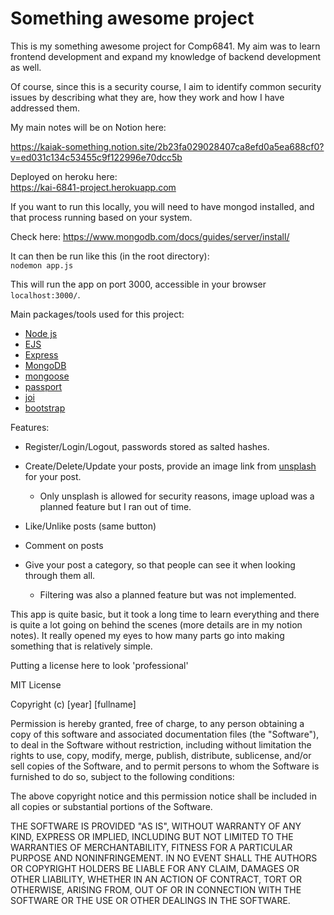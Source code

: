 # Something awesome project

This is my something awesome project for Comp6841. My aim was to learn frontend development and expand my knowledge of backend development as well. 

Of course, since this is a security course, I aim to identify common security issues by describing what they are, how they work and how I have addressed them.

My main notes will be on Notion here:

https://kaiak-something.notion.site/2b23fa029028407ca8efd0a5ea688cf0?v=ed031c134c53455c9f122996e70dcc5b

Deployed on heroku here:\
https://kai-6841-project.herokuapp.com


If you want to run this locally, you will need to have mongod installed, and that process running based on your system.

Check here:
https://www.mongodb.com/docs/guides/server/install/

It can then be run like this (in the root directory):\
`nodemon app.js`

This will run the app on port 3000, accessible in your browser `localhost:3000/`.

Main packages/tools used for this project:
* [Node js](https://nodejs.org/en/)
* [EJS](https://ejs.co/)
* [Express](https://expressjs.com/)
* [MongoDB](https://www.mongodb.com/)
* [mongoose](https://www.npmjs.com/package/mongoose)
* [passport](https://www.passportjs.org/)
* [joi](https://joi.dev/)
* [bootstrap](https://getbootstrap.com/)


Features:
* Register/Login/Logout, passwords stored as salted hashes.
* Create/Delete/Update your posts, provide an image link from [unsplash](https://unsplash.com/) for your post.

    * Only unsplash is allowed for security reasons, image upload was a planned feature but I ran out of time.
* Like/Unlike posts (same button)
* Comment on posts
* Give your post a category, so that people can see it when looking through them all.

    * Filtering was also a planned feature but was not implemented.

This app is quite basic, but it took a long time to learn everything and there is quite a lot going on behind the scenes (more details are in my notion notes). It really opened my eyes to how many parts go into making something that is relatively simple.

Putting a license here to look 'professional'

MIT License

Copyright (c) [year] [fullname]

Permission is hereby granted, free of charge, to any person obtaining a copy
of this software and associated documentation files (the "Software"), to deal
in the Software without restriction, including without limitation the rights
to use, copy, modify, merge, publish, distribute, sublicense, and/or sell
copies of the Software, and to permit persons to whom the Software is
furnished to do so, subject to the following conditions:

The above copyright notice and this permission notice shall be included in all
copies or substantial portions of the Software.

THE SOFTWARE IS PROVIDED "AS IS", WITHOUT WARRANTY OF ANY KIND, EXPRESS OR
IMPLIED, INCLUDING BUT NOT LIMITED TO THE WARRANTIES OF MERCHANTABILITY,
FITNESS FOR A PARTICULAR PURPOSE AND NONINFRINGEMENT. IN NO EVENT SHALL THE
AUTHORS OR COPYRIGHT HOLDERS BE LIABLE FOR ANY CLAIM, DAMAGES OR OTHER
LIABILITY, WHETHER IN AN ACTION OF CONTRACT, TORT OR OTHERWISE, ARISING FROM,
OUT OF OR IN CONNECTION WITH THE SOFTWARE OR THE USE OR OTHER DEALINGS IN THE
SOFTWARE.